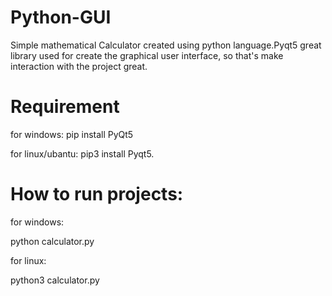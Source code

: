 # Python-GUI
Simple mathematical Calculator created using python language.Pyqt5 great library used for create the graphical user interface,
so that's make interaction with the project great. 

# Requirement

for windows:
pip install PyQt5

for linux/ubantu:
pip3 install Pyqt5.

# How to run projects:

for windows:

python calculator.py

for linux:

python3 calculator.py

